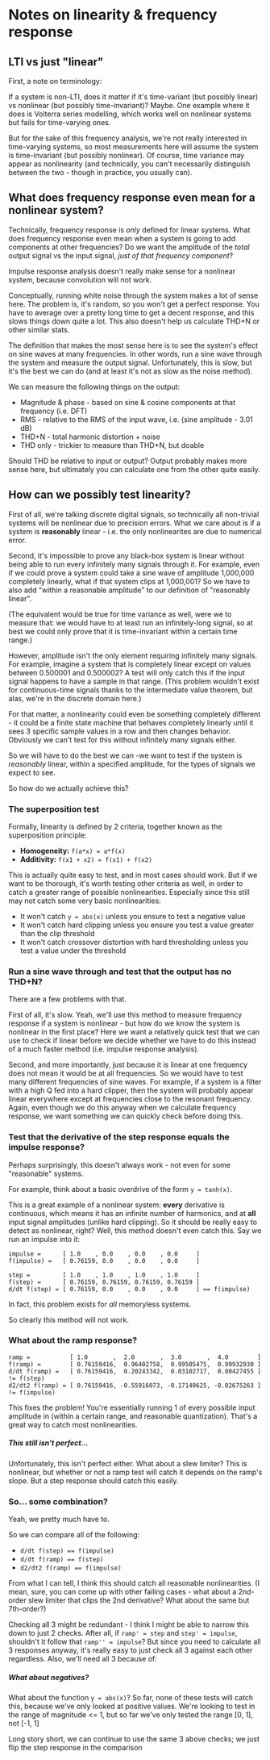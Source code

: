 

# Notes on linearity & frequency response



## LTI vs just "linear"

First, a note on terminology:

If a system is non-LTI, does it matter if it's time-variant (but possibly linear) vs nonlinear (but possibly
time-invariant)? Maybe. One example where it does is Volterra series modelling, which works well on nonlinear systems
but fails for time-varying ones.

But for the sake of this frequency analysis, we're not really interested in time-varying systems, so most measurements
here will assume the system is time-invariant (but possibly nonlinear). Of course, time variance may appear as
nonlinearity (and technically, you can't necessarily distinguish between the two - though in practice, you usually can).

## What does frequency response even mean for a nonlinear system?

Technically, frequency response is *only* defined for linear systems.
What does frequency response even mean when a system is going to add components at other frequencies?
Do we want the amplitude of the _total_ output signal vs the input signal, _just of that frequency component_?

Impulse response analysis doesn't really make sense for a nonlinear system, because convolution will not work.

Conceptually, running white noise through the system makes a lot of sense here. The problem is, it's random, so you
won't get a perfect response. You have to average over a pretty long time to get a decent response, and this slows
things down quite a lot. This also doesn't help us calculate THD+N or other similar stats.

The definition that makes the most sense here is to see the system's effect on sine waves at many frequencies. In other
words, run a sine wave through the system and measure the output signal. Unfortunately, this is slow, but it's the best
we can do (and at least it's not as slow as the noise method).

We can measure the following things on the output:
* Magnitude & phase - based on sine & cosine components at that frequency (i.e. DFT)
* RMS - relative to the RMS of the input wave, i.e. (sine amplitude - 3.01 dB)
* THD+N - total harmonic distortion + noise
* THD only - trickier to measure than THD+N, but doable

Should THD be relative to input or output? Output probably makes more sense here, but ultimately you can calculate one
from the other quite easily.

## How can we possibly test linearity?

First of all, we're talking discrete digital signals, so technically all non-trivial systems will be nonlinear due to
precision errors. What we care about is if a system is **reasonably** linear - i.e. the only nonlinearites are due to
numerical error. 

Second, it's impossible to prove any black-box system is linear without being able to run every infinitely many signals
through it. For example, even if we could prove a system could take a sine wave of amplitude 1,000,000 completely
linearly, what if that system clips at 1,000,001? So we have to also add "within a reasonable amplitude" to our
definition of "reasonably linear".

(The equivalent would be true for time variance as well, were we to measure that: we would have to at least run an
infinitely-long signal, so at best we could only prove that it is time-invariant within a certain time range.)

However, amplitude isn't the only element requiring infinitely many signals. For example, imagine a system that is
completely linear except on values between 0.500001 and 0.500002? A test will only catch this if the input signal
happens to have a sample in that range. (This problem wouldn't exist for continuous-time signals thanks to the
intermediate value theorem, but alas, we're in the discrete domain here.)

For that matter, a nonlinearity could even be something completely different - it could be a finite state machine
that behaves completely linearly until it sees 3 specific sample values in a row and then changes behavior.
Obviously we can't test for this without infinitely many signals either.

So we will have to do the best we can -we want to test if the system is _reasonably_ linear, within a specified
amplitude, for the types of signals we expect to see.

So how do we actually achieve this?

### The superposition test

Formally, linearity is defined by 2 criteria, together known as the superposition principle:
* **Homogeneity:** `f(a*x) = a*f(x)`
* **Additivity:** `f(x1 + x2) = f(x1) + f(x2)`

This is actually quite easy to test, and in most cases should work. But if we want to be thorough, it's worth testing
other criteria as well, in order to catch a greater range of possible nonlinearities. Especially since this still may
not catch some very basic nonlinearities:
* It won't catch `y = abs(x)` unless you ensure to test a negative value
* It won't catch hard clipping unless you ensure you test a value greater than the clip threshold
* It won't catch crossover distortion with hard thresholding unless you test a value under the threshold

### Run a sine wave through and test that the output has no THD+N?

There are a few problems with that.

First of all, it's slow. Yeah, we'll use this method to measure frequency response if a system is nonlinear - but how do
we know the system is nonlinear in the first place? Here we want a relatively quick test that we can use to check if
linear before we decide whether we have to do this instead of a much faster method (i.e. impulse response analysis). 

Second, and more importantly, just because it is linear at one frequency does not mean it would be at all frequencies.
So we would have to test many different frequencies of sine waves. For example, if a system is a filter with a high Q
fed into a hard clipper, then the system will probably appear linear everywhere except at frequencies close to the
resonant frequency. Again, even though we do this anyway when we calculate frequency response, we want something we can
quickly check before doing this.

### Test that the derivative of the step response equals the impulse response?

Perhaps surprisingly, this doesn't always work - not even for some "reasonable" systems.

For example, think about a basic overdrive of the form `y = tanh(x)`.

This is a great example of a nonlinear system: **every** derivative is continuous, which means it has an infinite number
of harmonics, and at **all** input signal amplitudes (unlike hard clipping). So it should be really easy to detect as
nonlinear, right? Well, this method doesn't even catch this. Say we run an impulse into it:
   
    impulse =      [ 1.0    , 0.0    , 0.0    , 0.0     ]
    f(impulse) =   [ 0.76159, 0.0    , 0.0    , 0.0     ]

    step =         [ 1.0    , 1.0    , 1.0    , 1.0     ]
    f(step) =      [ 0.76159, 0.76159, 0.76159, 0.76159 ]
    d/dt f(step) = [ 0.76159, 0.0    , 0.0    , 0.0     ] == f(impulse)

In fact, this problem exists for _all_ memoryless systems.

So clearly this method will not work.

### What about the ramp response?

    ramp =           [ 1.0       ,  2.0       ,  3.0       ,  4.0        ]
    f(ramp) =        [ 0.76159416,  0.96402758,  0.99505475,  0.99932930 ]
    d/dt f(ramp) =   [ 0.76159416,  0.20243342,  0.03102717,  0.00427455 ] != f(step)
    d2/dt2 f(ramp) = [ 0.76159416, -0.55916073, -0.17140625, -0.02675263 ] != f(impulse)

This fixes the problem!
You're essentially running 1 of every possible input amplitude in (within a certain range, and reasonable quantization).
That's a great way to catch most nonlinearities.

##### This still isn't perfect...

Unfortunately, this isn't perfect either. What about a slew limiter? This is nonlinear, but whether or not a ramp test
will catch it depends on the ramp's slope. But a step response should catch this easily.

### So... some combination?

Yeah, we pretty much have to.

So we can compare all of the following:

* `d/dt f(step) == f(impulse)`
* `d/dt f(ramp) == f(step)`
* `d2/dt2 f(ramp) == f(impulse)`

From what I can tell, I think this should catch all reasonable nonlinearities. (I mean, sure, you can come up with other
failing cases - what about a 2nd-order slew limiter that clips the 2nd derivative? What about the same but 7th-order?)

Checking all 3 might be redundant - I think I might be able to narrow this down to just 2 checks. After all, if
`ramp' = step` and `step' = impulse`, shouldn't it follow that `ramp'' = impulse`? But since you need to calculate all 3
responses anyway, it's really easy to just check all 3 against each other regardless. Also, we'll need all 3 because of:

##### What about negatives?

What about the function `y = abs(x)`?
So far, none of these tests will catch this, because we've only looked at positive values.
We're looking to test in the range of magnitude <= 1, but so far we've only tested the range [0, 1], not [-1, 1]

Long story short, we can continue to use the same 3 above checks; we just flip the step response in the comparison
